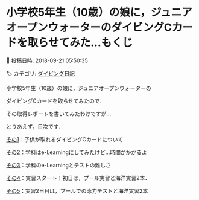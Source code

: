 # 小学校5年生（10歳）の娘に，ジュニアオープンウォーターのダイビングCカードを取らせてみた…もくじ

📅 投稿日時: 2018-09-21 05:50:35

🏷️ カテゴリ: [ダイビング日記](ce3a7a8d424d112fce83ee85c81a0e344.md)

小学校5年生（10歳）の娘に，ジュニアオープンウォーターの


ダイビングCカードを取らせてみたので．


その取得レポートを書いてみたわけですが…





とりあえず，目次です．





[その1](e44f15d398ed9b308b6d8bc2db963664b.md)：子供が取れるダイビングCカードについて


[その2](e5bc0ab7644f32a50a9507e2bd910cd19.md)：学科はe-Learningにしてみたけど…時間がかかるよ


[その3](ee6ce64bae10485d2130d92cc2300c497.md)：学科のe-Learningとテストの難しさ


[その4](e99398fe7f187abab557c609a256b495c.md)：実習スタート！初日は，プール実習と海洋実習2本．


[その5](ec3fe16e2c644f328aad189120ecbb77c.md)：実習2日目は，プールでの泳力テストと海洋実習2本
